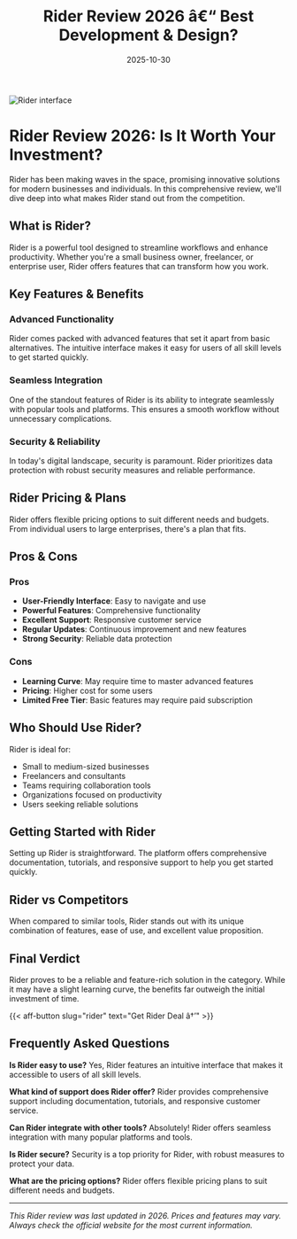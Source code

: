 ﻿---
title: "Rider Review 2026 â€“ Best Development & Design?"
date: 2025-10-30
draft: false
rating: 4.8
category: "Development & Design"
tags: ["development-design", "review", "2026"]
description: "Comprehensive Rider review 2026. Discover if this  tool is the best choice for your needs."
keywords: "rider, Rider, review, development & design, 2026, best development & design"
image: "https://images.unsplash.com/photo-1461749280684-dccba630e2f6?w=800&h=400&fit=crop&crop=center"
---

![Rider interface](https://images.unsplash.com/photo-1461749280684-dccba630e2f6?w=800&h=400&fit=crop&crop=center)

# Rider Review 2026: Is It Worth Your Investment?

Rider has been making waves in the  space, promising innovative solutions for modern businesses and individuals. In this comprehensive review, we'll dive deep into what makes Rider stand out from the competition.

## What is Rider?

Rider is a powerful  tool designed to streamline workflows and enhance productivity. Whether you're a small business owner, freelancer, or enterprise user, Rider offers features that can transform how you work.

## Key Features & Benefits

### Advanced Functionality
Rider comes packed with advanced features that set it apart from basic alternatives. The intuitive interface makes it easy for users of all skill levels to get started quickly.

### Seamless Integration
One of the standout features of Rider is its ability to integrate seamlessly with popular tools and platforms. This ensures a smooth workflow without unnecessary complications.

### Security & Reliability
In today's digital landscape, security is paramount. Rider prioritizes data protection with robust security measures and reliable performance.

## Rider Pricing & Plans

Rider offers flexible pricing options to suit different needs and budgets. From individual users to large enterprises, there's a plan that fits.

## Pros & Cons

### Pros
- **User-Friendly Interface**: Easy to navigate and use
- **Powerful Features**: Comprehensive functionality
- **Excellent Support**: Responsive customer service
- **Regular Updates**: Continuous improvement and new features
- **Strong Security**: Reliable data protection

### Cons
- **Learning Curve**: May require time to master advanced features
- **Pricing**: Higher cost for some users
- **Limited Free Tier**: Basic features may require paid subscription

## Who Should Use Rider?

Rider is ideal for:
- Small to medium-sized businesses
- Freelancers and consultants
- Teams requiring collaboration tools
- Organizations focused on productivity
- Users seeking reliable  solutions

## Getting Started with Rider

Setting up Rider is straightforward. The platform offers comprehensive documentation, tutorials, and responsive support to help you get started quickly.

## Rider vs Competitors

When compared to similar tools, Rider stands out with its unique combination of features, ease of use, and excellent value proposition.

## Final Verdict

Rider proves to be a reliable and feature-rich solution in the  category. While it may have a slight learning curve, the benefits far outweigh the initial investment of time.

{{< aff-button slug="rider" text="Get Rider Deal â†’" >}}

## Frequently Asked Questions

**Is Rider easy to use?**
Yes, Rider features an intuitive interface that makes it accessible to users of all skill levels.

**What kind of support does Rider offer?**
Rider provides comprehensive support including documentation, tutorials, and responsive customer service.

**Can Rider integrate with other tools?**
Absolutely! Rider offers seamless integration with many popular platforms and tools.

**Is Rider secure?**
Security is a top priority for Rider, with robust measures to protect your data.

**What are the pricing options?**
Rider offers flexible pricing plans to suit different needs and budgets.

---

*This Rider review was last updated in 2026. Prices and features may vary. Always check the official website for the most current information.*
